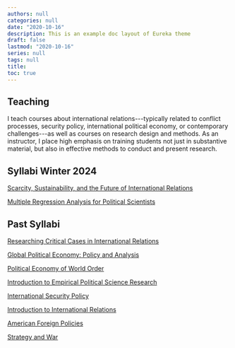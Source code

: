 ```yaml
---
authors: null
categories: null
date: "2020-10-16"
description: This is an example doc layout of Eureka theme
draft: false
lastmod: "2020-10-16"
series: null
tags: null
title:  
toc: true
---
```


<!-- Google tag (gtag.js) -->
<script async src="https://www.googletagmanager.com/gtag/js?id=G-Q046HR4S89"></script>
<script>
  window.dataLayer = window.dataLayer || [];
  function gtag(){dataLayer.push(arguments);}
  gtag('js', new Date());

  gtag('config', 'G-Q046HR4S89');
</script>


## Teaching

I teach courses about international relations---typically related to conflict processes, security policy, international political economy, or contemporary challenges---as well as courses on research design and methods. As an instructor, I place high emphasis on training students not just in substantive material, but also in effective methods to conduct and present research. 

## Syllabi Winter 2024

<a href="../materials/TRN350_Syllabus.pdf" target=_blank>Scarcity, Sustainability, and the Future of International Relations</a>

<a href="../materials/POL2507_Syllabus.pdf" target=_blank>Multiple Regression Analysis for Political Scientists</a>



## Past Syllabi

<a href="../materials/TRN410_syllabus.pdf" target=_blank>Researching Critical Cases in International Relations</a>

<a href="../materials/POL362_Syllabus.pdf" target=_blank>Global Political Economy: Policy and Analysis</a>

<a href="../materials/POL477_Syllabus.pdf" target=_blank>Political Economy of World Order</a>

<a href="../materials/PolS301 syllabus.pdf" target=_blank>Introduction to Empirical Political Science Research</a>

<a href="../materials/PolS357 Syllabus.pdf" target=_blank>International Security Policy</a>

<a href="../materials/PolSC204 Syllabus.pdf" target=_blank>Introduction to International Relations</a>

<a href="../materials/PolSC4540 Syllabus.pdf" target=_blank>American Foreign Policies</a>

<a href="../materials/PolSC4412 Syllabus.pdf" target=_blank>Strategy and War</a>
